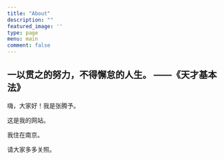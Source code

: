 ```yaml
---
title: "About"
description: ""
featured_image: ''
type: page
menu: main
comment: false
---
```


## 一以贯之的努力，不得懈怠的人生。 ——《天才基本法》

嗨，大家好！我是张腾予。

这是我的网站。

我住在南京。

请大家多多关照。
